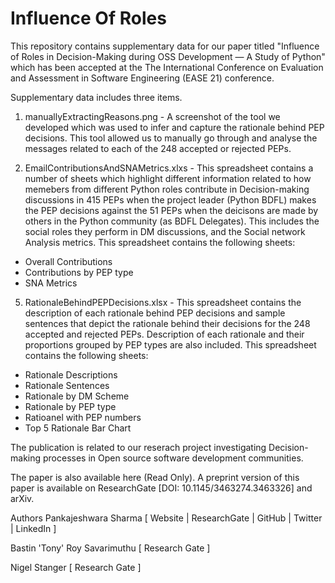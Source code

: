 # Influence Of Roles
This repository contains supplementary data for our paper titled "Influence of Roles in Decision-Making during OSS Development — A Study of Python" which has been accepted at the The International Conference on Evaluation and Assessment in Software Engineering (EASE 21) conference.

Supplementary data includes three items.
1) manuallyExtractingReasons.png - A screenshot of the tool we developed which was used to infer and capture the rationale behind PEP decisions. This tool allowed us to manually go through and analyse the messages related to each of the 248 accepted or rejected PEPs.

2) EmailContributionsAndSNAMetrics.xlxs - This spreadsheet contains a number of sheets which highlight different information related to how memebers from different Python roles contribute in Decision-making discussions in 415 PEPs when the project leader (Python BDFL) makes the PEP decisions against the 51 PEPs when the deicisons are made by others in the Python community (as BDFL Delegates). This includes the social roles they perform in DM discussions, and the Social network Analysis metrics. 
This spreadsheet contains the following sheets:
 - Overall Contributions
 - Contributions by PEP type
 - SNA Metrics

5) RationaleBehindPEPDecisions.xlsx - This spreadsheet contains the description of each rationale behind PEP decisions and sample sentences that depict the rationale behind their decisions for the 248 accepted and rejected PEPs. Description of each rationale and their proportions grouped by PEP types are also included. 
This spreadsheet contains the following sheets:
 - Rationale Descriptions
 - Rationale Sentences
 - Rationale by DM Scheme
 - Rationale by PEP type
 - Ratioanel with PEP numbers
 - Top 5 Rationale Bar Chart

The publication is related to our reserach project investigating Decision-making processes in Open source software development communities. 

The paper is also available here (Read Only). A preprint version of this paper is available on ResearchGate [DOI: 10.1145/3463274.3463326] and arXiv. 


Authors
Pankajeshwara Sharma [ Website | ResearchGate | GitHub | Twitter | LinkedIn ]

Bastin 'Tony' Roy Savarimuthu [ Research Gate ]

Nigel Stanger [ Research Gate ]

